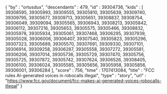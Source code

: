 {
  "by" : "ortusdux",
  "descendants" : 479,
  "id" : 39304736,
  "kids" : [ 39308595, 39305993, 39309555, 39305810, 39305639, 39309740, 39309795, 39305677, 39309713, 39305651, 39308837, 39308754, 39306049, 39309094, 39305565, 39306943, 39308213, 39305842, 39306112, 39307216, 39305653, 39305575, 39305466, 39308832, 39305978, 39305934, 39305061, 39307468, 39306295, 39307939, 39305028, 39306006, 39306407, 39307540, 39305823, 39305296, 39307323, 39305689, 39305570, 39307691, 39309330, 39307101, 39306914, 39309258, 39306287, 39305558, 39307272, 39305581, 39306206, 39307014, 39305736, 39305729, 39307470, 39305756, 39305725, 39307872, 39305742, 39307624, 39306526, 39308405, 39306100, 39306024, 39305585, 39305656, 39305958, 39305856, 39306001, 39306284 ],
  "score" : 756,
  "time" : 1707413084,
  "title" : "FCC rules AI-generated voices in robocalls illegal",
  "type" : "story",
  "url" : "https://www.fcc.gov/document/fcc-makes-ai-generated-voices-robocalls-illegal"
}
